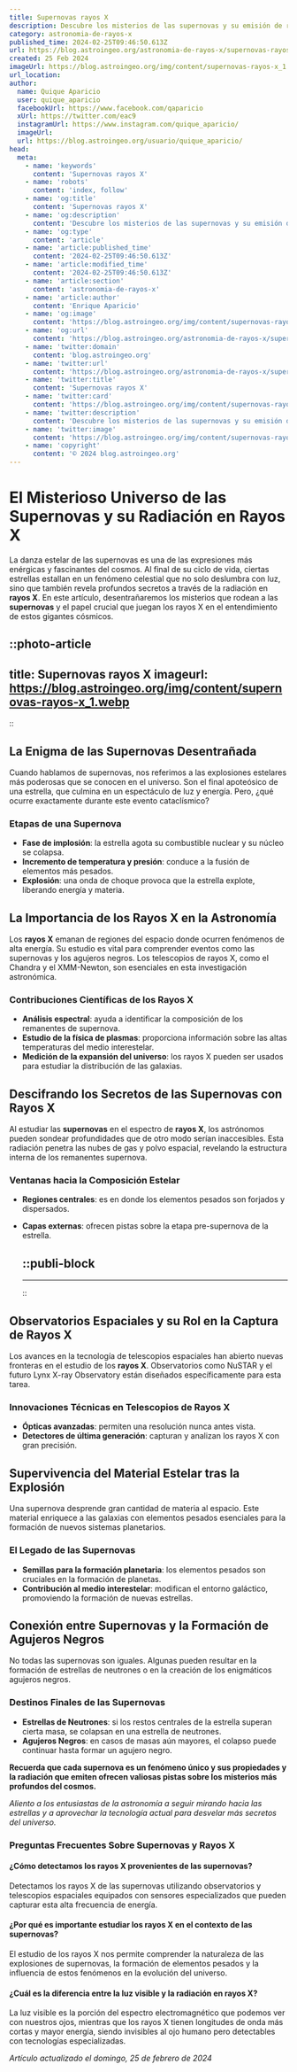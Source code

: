 ```yaml
---
title: Supernovas rayos X
description: Descubre los misterios de las supernovas y su emisión de rayos X. Entiende el cosmos y su poderosa energía de forma clara y precisa.
category: astronomia-de-rayos-x
published_time: 2024-02-25T09:46:50.613Z
url: https://blog.astroingeo.org/astronomia-de-rayos-x/supernovas-rayos-x
created: 25 Feb 2024
imageUrl: https://blog.astroingeo.org/img/content/supernovas-rayos-x_1.webp
url_location:
author:
  name: Quique Aparicio
  user: quique_aparicio
  facebookUrl: https://www.facebook.com/qaparicio
  xUrl: https://twitter.com/eac9
  instagramUrl: https://www.instagram.com/quique_aparicio/
  imageUrl: 
  url: https://blog.astroingeo.org/usuario/quique_aparicio/
head:
  meta:
    - name: 'keywords'
      content: 'Supernovas rayos X'
    - name: 'robots'
      content: 'index, follow'
    - name: 'og:title'
      content: 'Supernovas rayos X'
    - name: 'og:description'
      content: 'Descubre los misterios de las supernovas y su emisión de rayos X. Entiende el cosmos y su poderosa energía de forma clara y precisa.'
    - name: 'og:type'
      content: 'article'
    - name: 'article:published_time'
      content: '2024-02-25T09:46:50.613Z'
    - name: 'article:modified_time'
      content: '2024-02-25T09:46:50.613Z'
    - name: 'article:section'
      content: 'astronomia-de-rayos-x'
    - name: 'article:author'
      content: 'Enrique Aparicio'
    - name: 'og:image'
      content: 'https://blog.astroingeo.org/img/content/supernovas-rayos-x_1.webp'
    - name: 'og:url'
      content: 'https://blog.astroingeo.org/astronomia-de-rayos-x/supernovas-rayos-x'
    - name: 'twitter:domain'
      content: 'blog.astroingeo.org'
    - name: 'twitter:url'
      content: 'https://blog.astroingeo.org/astronomia-de-rayos-x/supernovas-rayos-x'
    - name: 'twitter:title'
      content: 'Supernovas rayos X'
    - name: 'twitter:card'
      content: 'https://blog.astroingeo.org/img/content/supernovas-rayos-x_1.webp'
    - name: 'twitter:description'
      content: 'Descubre los misterios de las supernovas y su emisión de rayos X. Entiende el cosmos y su poderosa energía de forma clara y precisa.'
    - name: 'twitter:image'
      content: 'https://blog.astroingeo.org/img/content/supernovas-rayos-x_1.webp'
    - name: 'copyright'
      content: '© 2024 blog.astroingeo.org'
---
```

# El Misterioso Universo de las Supernovas y su Radiación en Rayos X

La danza estelar de las supernovas es una de las expresiones más enérgicas y fascinantes del cosmos. Al final de su ciclo de vida, ciertas estrellas estallan en un fenómeno celestial que no solo deslumbra con luz, sino que también revela profundos secretos a través de la radiación en **rayos X**. En este artículo, desentrañaremos los misterios que rodean a las **supernovas** y el papel crucial que juegan los rayos X en el entendimiento de estos gigantes cósmicos.


::photo-article
---
title: Supernovas rayos X
imageurl: https://blog.astroingeo.org/img/content/supernovas-rayos-x_1.webp
---
::



## La Enigma de las Supernovas Desentrañada

Cuando hablamos de supernovas, nos referimos a las explosiones estelares más poderosas que se conocen en el universo. Son el final apoteósico de una estrella, que culmina en un espectáculo de luz y energía. Pero, ¿qué ocurre exactamente durante este evento cataclísmico?

### Etapas de una Supernova
- **Fase de implosión**: la estrella agota su combustible nuclear y su núcleo se colapsa.
- **Incremento de temperatura y presión**: conduce a la fusión de elementos más pesados.
- **Explosión**: una onda de choque provoca que la estrella explote, liberando energía y materia.

## La Importancia de los Rayos X en la Astronomía

Los **rayos X** emanan de regiones del espacio donde ocurren fenómenos de alta energía. Su estudio es vital para comprender eventos como las supernovas y los agujeros negros. Los telescopios de rayos X, como el Chandra y el XMM-Newton, son esenciales en esta investigación astronómica.

### Contribuciones Científicas de los Rayos X
- **Análisis espectral**: ayuda a identificar la composición de los remanentes de supernova.
- **Estudio de la física de plasmas**: proporciona información sobre las altas temperaturas del medio interestelar.
- **Medición de la expansión del universo**: los rayos X pueden ser usados para estudiar la distribución de las galaxias. 

## Descifrando los Secretos de las Supernovas con Rayos X

Al estudiar las **supernovas** en el espectro de **rayos X**, los astrónomos pueden sondear profundidades que de otro modo serían inaccesibles. Esta radiación penetra las nubes de gas y polvo espacial, revelando la estructura interna de los remanentes supernova.

### Ventanas hacia la Composición Estelar
- **Regiones centrales**: es en donde los elementos pesados son forjados y dispersados.
- **Capas externas**: ofrecen pistas sobre la etapa pre-supernova de la estrella.


  ::publi-block
  ---
  ---
  ::
  
  

## Observatorios Espaciales y su Rol en la Captura de Rayos X

Los avances en la tecnología de telescopios espaciales han abierto nuevas fronteras en el estudio de los **rayos X**. Observatorios como NuSTAR y el futuro Lynx X-ray Observatory están diseñados específicamente para esta tarea.

### Innovaciones Técnicas en Telescopios de Rayos X
- **Ópticas avanzadas**: permiten una resolución nunca antes vista.
- **Detectores de última generación**: capturan y analizan los rayos X con gran precisión.

## Supervivencia del Material Estelar tras la Explosión

Una supernova desprende gran cantidad de materia al espacio. Este material enriquece a las galaxias con elementos pesados esenciales para la formación de nuevos sistemas planetarios.

### El Legado de las Supernovas
- **Semillas para la formación planetaria**: los elementos pesados son cruciales en la formación de planetas.
- **Contribución al medio interestelar**: modifican el entorno galáctico, promoviendo la formación de nuevas estrellas.

## Conexión entre Supernovas y la Formación de Agujeros Negros

No todas las supernovas son iguales. Algunas pueden resultar en la formación de estrellas de neutrones o en la creación de los enigmáticos agujeros negros.

### Destinos Finales de las Supernovas
- **Estrellas de Neutrones**: si los restos centrales de la estrella superan cierta masa, se colapsan en una estrella de neutrones.
- **Agujeros Negros**: en casos de masas aún mayores, el colapso puede continuar hasta formar un agujero negro.

**Recuerda que cada supernova es un fenómeno único y sus propiedades y la radiación que emiten ofrecen valiosas pistas sobre los misterios más profundos del cosmos.**

*Aliento a los entusiastas de la astronomía a seguir mirando hacia las estrellas y a aprovechar la tecnología actual para desvelar más secretos del universo.*

### Preguntas Frecuentes Sobre Supernovas y Rayos X

#### ¿Cómo detectamos los rayos X provenientes de las supernovas?
Detectamos los rayos X de las supernovas utilizando observatorios y telescopios espaciales equipados con sensores especializados que pueden capturar esta alta frecuencia de energía.

#### ¿Por qué es importante estudiar los rayos X en el contexto de las supernovas?
El estudio de los rayos X nos permite comprender la naturaleza de las explosiones de supernovas, la formación de elementos pesados y la influencia de estos fenómenos en la evolución del universo.

#### ¿Cuál es la diferencia entre la luz visible y la radiación en rayos X?
La luz visible es la porción del espectro electromagnético que podemos ver con nuestros ojos, mientras que los rayos X tienen longitudes de onda más cortas y mayor energía, siendo invisibles al ojo humano pero detectables con tecnologías especializadas.

_Artículo actualizado el domingo, 25 de febrero de 2024_